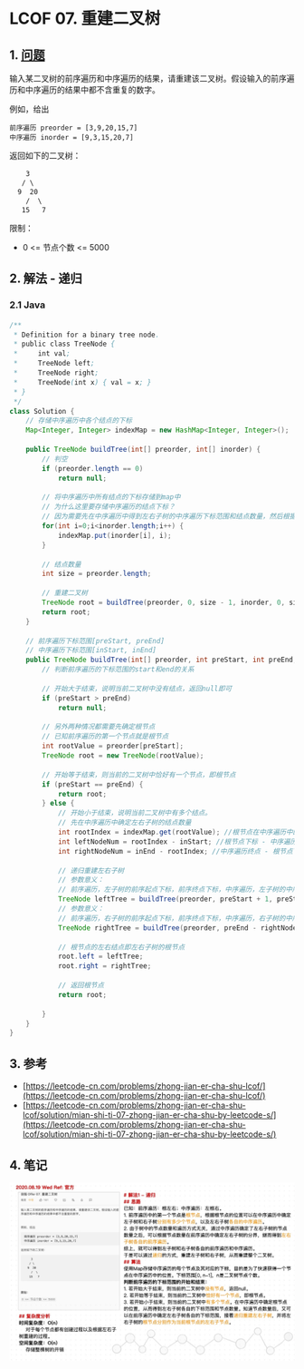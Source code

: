 # LCOF 07. 重建二叉树

## 1. [问题](https://leetcode-cn.com/problems/zhong-jian-er-cha-shu-lcof/)

输入某二叉树的前序遍历和中序遍历的结果，请重建该二叉树。假设输入的前序遍历和中序遍历的结果中都不含重复的数字。

例如，给出

```text
前序遍历 preorder = [3,9,20,15,7]
中序遍历 inorder = [9,3,15,20,7]
```

返回如下的二叉树：

```text
    3
   / \
  9  20
    /  \
   15   7
```

限制：

* 0 &lt;= 节点个数 &lt;= 5000

## 2. 解法 - 递归

### 2.1 Java

```java
/**
 * Definition for a binary tree node.
 * public class TreeNode {
 *     int val;
 *     TreeNode left;
 *     TreeNode right;
 *     TreeNode(int x) { val = x; }
 * }
 */
class Solution {
    // 存储中序遍历中各个结点的下标
    Map<Integer, Integer> indexMap = new HashMap<Integer, Integer>();

    public TreeNode buildTree(int[] preorder, int[] inorder) {
        // 判空
        if (preorder.length == 0)
            return null;

        // 将中序遍历中所有结点的下标存储到map中
        // 为什么这里要存储中序遍历的结点下标？
        // 因为需要先在中序遍历中得到左右子树的中序遍历下标范围和结点数量，然后根据左右子树的结点数量才能在前序遍历中确定左右子树的前序遍历下标范围。
        for(int i=0;i<inorder.length;i++) {
            indexMap.put(inorder[i], i);
        }

        // 结点数量
        int size = preorder.length;

        // 重建二叉树
        TreeNode root = buildTree(preorder, 0, size - 1, inorder, 0, size - 1);
        return root;
    }

    // 前序遍历下标范围[preStart, preEnd]
    // 中序遍历下标范围[inStart, inEnd]
    public TreeNode buildTree(int[] preorder, int preStart, int preEnd, int[] inorder, int inStart, int inEnd) {
        // 判断前序遍历的下标范围的start和end的关系

        // 开始大于结束，说明当前二叉树中没有结点，返回null即可
        if (preStart > preEnd)
            return null;

        // 另外两种情况都需要先确定根节点
        // 已知前序遍历的第一个节点就是根节点
        int rootValue = preorder[preStart];
        TreeNode root = new TreeNode(rootValue);

        // 开始等于结束，则当前的二叉树中恰好有一个节点，即根节点
        if (preStart == preEnd) {
            return root;
        } else {
            // 开始小于结束，说明当前二叉树中有多个结点。
            // 先在中序遍历中确定左右子树的结点数量
            int rootIndex = indexMap.get(rootValue); //根节点在中序遍历中的下标
            int leftNodeNum = rootIndex - inStart; //根节点下标 - 中序遍历起点 = 左子树结点数量
            int rightNodeNum = inEnd - rootIndex; //中序遍历终点 - 根节点下标 = 右子树结点数量

            // 递归重建左右子树
            // 参数意义：
            // 前序遍历，左子树的前序起点下标，前序终点下标，中序遍历，左子树的中序起点下标，中序终点下标
            TreeNode leftTree = buildTree(preorder, preStart + 1, preStart + leftNodeNum, inorder, inStart, inStart + leftNodeNum - 1); // 最后一个参数也可以是rootIndex - 1
            // 参数意义：
            // 前序遍历，右子树的前序起点下标，前序终点下标，中序遍历，右子树的中序起点下标，中序终点下标
            TreeNode rightTree = buildTree(preorder, preEnd - rightNodeNum + 1, preEnd, inorder, rootIndex + 1, inEnd);

            // 根节点的左右结点即左右子树的根节点
            root.left = leftTree;
            root.right = rightTree;

            // 返回根节点
            return root;

        }
    }
}
```

## 3. 参考

* [https://leetcode-cn.com/problems/zhong-jian-er-cha-shu-lcof/](https://leetcode-cn.com/problems/zhong-jian-er-cha-shu-lcof/)
* [https://leetcode-cn.com/problems/zhong-jian-er-cha-shu-lcof/solution/mian-shi-ti-07-zhong-jian-er-cha-shu-by-leetcode-s/](https://leetcode-cn.com/problems/zhong-jian-er-cha-shu-lcof/solution/mian-shi-ti-07-zhong-jian-er-cha-shu-by-leetcode-s/)

## 4. 笔记

![](../../../.gitbook/assets/image%20%2820%29.png)

